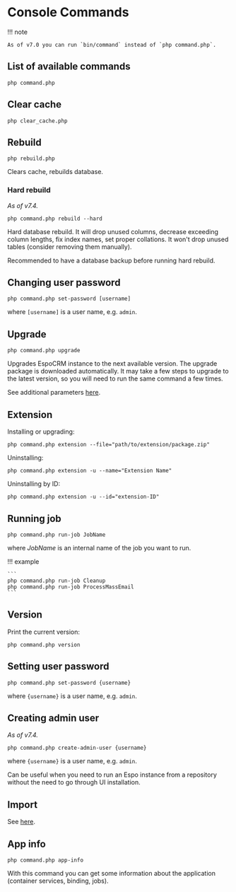 # Console Commands

!!! note

    As of v7.0 you can run `bin/command` instead of `php command.php`.

## List of available commands

```
php command.php
```

## Clear cache

```
php clear_cache.php
```

## Rebuild

```
php rebuild.php
```

Clears cache, rebuilds database.

### Hard rebuild

*As of v7.4.*

```
php command.php rebuild --hard
```

Hard database rebuild. It will drop unused columns, decrease exceeding column lengths, fix index names, set proper collations. It won't drop unused tables (consider removing them manually).

Recommended to have a database backup before running hard rebuild.


## Changing user password

```
php command.php set-password [username]
```

where `[username]` is a user name, e.g. `admin`.

## Upgrade

```
php command.php upgrade
```

Upgrades EspoCRM instance to the next available version. The upgrade package is downloaded automatically. It may take a few steps to upgrade to the latest version, so you will need to run the same command a few times.

See additional parameters [here](upgrading.md#additional-parameters).

## Extension


Installing or upgrading:

```
php command.php extension --file="path/to/extension/package.zip"
```

Uninstalling:

```
php command.php extension -u --name="Extension Name"
```

Uninstalling by ID:

```
php command.php extension -u --id="extension-ID"
```

## Running job

```
php command.php run-job JobName
```

where *JobName* is an internal name of the job you want to run.

!!! example

    ```
    php command.php run-job Cleanup
    php command.php run-job ProcessMassEmail
    ```

## Version

Print the current version:

```
php command.php version
```

## Setting user password

```
php command.php set-password {username}
```

where `{username}` is a user name, e.g. `admin`.

## Creating admin user

*As of v7.4.*

```
php command.php create-admin-user {username}
```

where `{username}` is a user name, e.g. `admin`.

Can be useful when you need to run an Espo instance from a repository without the need to go through UI installation.

## Import

See [here](import.md#console-commands).

## App info

```
php command.php app-info
```

With this command you can get some information about the application (container services, binding, jobs).
